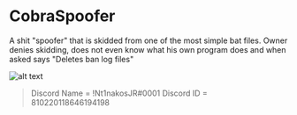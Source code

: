 # CobraSpoofer

A shit "spoofer" that is skidded from one of the most simple bat files. Owner denies skidding, does not even know what his own program does and when asked says "Deletes ban log files"

![alt text](https://cdn.projectmedusa.cf/web/u/xI3kyB.png)


> Discord Name = !Nt1nakosJR#0001
> Discord ID = 810220118646194198

